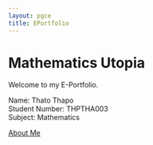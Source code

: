 ```yaml
---
layout: pgce
title: EPortfolio
---
```

<div class="profile-section">
  <div class="profile-text">
    <h1>Mathematics Utopia</h1>
    <p>
      Welcome to my E-Portfolio.
    </p>
    <p>
      Name: Thato Thapo<br>
      Student Number: THPTHA003<br>
      Subject: Mathematics 
    </p>
    <a href="{{ '/pgce/bio' | relative_url }}" class="about-me-button">About Me</a>
  </div>
</div>
